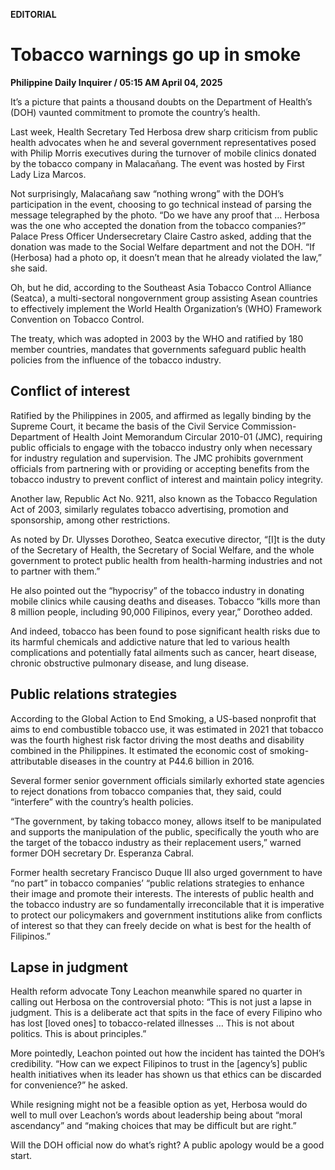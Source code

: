 **EDITORIAL**

# Tobacco warnings go up in smoke

****Philippine Daily Inquirer / 05:15 AM April 04, 2025****

It’s a picture that paints a thousand doubts on the Department of Health’s (DOH) vaunted commitment to promote the country’s health.

Last week, Health Secretary Ted Herbosa drew sharp criticism from public health advocates when he and several government representatives posed with Philip Morris executives during the turnover of mobile clinics donated by the tobacco company in Malacañang. The event was hosted by First Lady Liza Marcos.

Not surprisingly, Malacañang saw “nothing wrong” with the DOH’s participation in the event, choosing to go technical instead of parsing the message telegraphed by the photo. “Do we have any proof that … Herbosa was the one who accepted the donation from the tobacco companies?” Palace Press Officer Undersecretary Claire Castro asked, adding that the donation was made to the Social Welfare department and not the DOH. “If (Herbosa) had a photo op, it doesn’t mean that he already violated the law,” she said.

Oh, but he did, according to the Southeast Asia Tobacco Control Alliance (Seatca), a multi-sectoral nongovernment group assisting Asean countries to effectively implement the World Health Organization’s (WHO) Framework Convention on Tobacco Control.

The treaty, which was adopted in 2003 by the WHO and ratified by 180 member countries, mandates that governments safeguard public health policies from the influence of the tobacco industry.  

## Conflict of interest

Ratified by the Philippines in 2005, and affirmed as legally binding by the Supreme Court, it became the basis of the Civil Service Commission-Department of Health Joint Memorandum Circular 2010-01 (JMC), requiring public officials to engage with the tobacco industry only when necessary for industry regulation and supervision. The JMC prohibits government officials from partnering with or providing or accepting benefits from the tobacco industry to prevent conflict of interest and maintain policy integrity.

Another law, Republic Act No. 9211, also known as the Tobacco Regulation Act of 2003, similarly regulates tobacco advertising, promotion and sponsorship, among other restrictions.

As noted by Dr. Ulysses Dorotheo, Seatca executive director, “[I]t is the duty of the Secretary of Health, the Secretary of Social Welfare, and the whole government to protect public health from health-harming industries and not to partner with them.”

He also pointed out the “hypocrisy” of the tobacco industry in donating mobile clinics while causing deaths and diseases. Tobacco “kills more than 8 million people, including 90,000 Filipinos, every year,” Dorotheo added.

And indeed, tobacco has been found to pose significant health risks due to its harmful chemicals and addictive nature that led to various health complications and potentially fatal ailments such as cancer, heart disease, chronic obstructive pulmonary disease, and lung disease. 

## Public relations strategies

According to the Global Action to End Smoking, a US-based nonprofit that aims to end combustible tobacco use, it was estimated in 2021 that tobacco was the fourth highest risk factor driving the most deaths and disability combined in the Philippines. It estimated the economic cost of smoking-attributable diseases in the country at P44.6 billion in 2016.

Several former senior government officials similarly exhorted state agencies to reject donations from tobacco companies that, they said, could “interfere” with the country’s health policies.

“The government, by taking tobacco money, allows itself to be manipulated and supports the manipulation of the public, specifically the youth who are the target of the tobacco industry as their replacement users,” warned former DOH secretary Dr. Esperanza Cabral. 

Former health secretary Francisco Duque III also urged government to have “no part” in tobacco companies’ “public relations strategies to enhance their image and promote their interests. The interests of public health and the tobacco industry are so fundamentally irreconcilable that it is imperative to protect our policymakers and government institutions alike from conflicts of interest so that they can freely decide on what is best for the health of Filipinos.”

## Lapse in judgment

Health reform advocate Tony Leachon meanwhile spared no quarter in calling out Herbosa on the controversial photo: “This is not just a lapse in judgment. This is a deliberate act that spits in the face of every Filipino who has lost [loved ones] to tobacco-related illnesses … This is not about politics. This is about principles.”

More pointedly, Leachon pointed out how the incident has tainted the DOH’s credibility. “How can we expect Filipinos to trust in the [agency’s] public health initiatives when its leader has shown us that ethics can be discarded for convenience?” he asked.

While resigning might not be a feasible option as yet, Herbosa would do well to mull over Leachon’s words about leadership being about “moral ascendancy” and “making choices that may be difficult but are right.”

Will the DOH official now do what’s right? A public apology would be a good start.